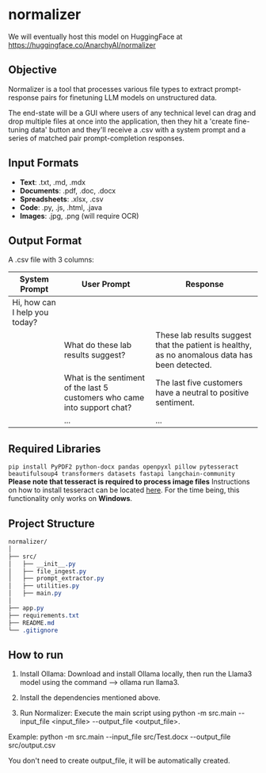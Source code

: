 # normalizer

We will eventually host this model on HuggingFace at https://huggingface.co/AnarchyAI/normalizer

## Objective

Normalizer is a tool that processes various file types to extract prompt-response pairs for finetuning LLM models on unstructured data.

The end-state will be a GUI where users of any technical level can drag and drop multiple files at once into the application, then they hit a 'create fine-tuning data' button and they'll receive a .csv with a system prompt and a series of matched pair prompt-completion responses.

## Input Formats

- **Text**: .txt, .md, .mdx
- **Documents**: .pdf, .doc, .docx
- **Spreadsheets**: .xlsx, .csv
- **Code**: .py, .js, .html, .java
- **Images**: .jpg, .png (will require OCR)

## Output Format

A .csv file with 3 columns:

| System Prompt                          | User Prompt                           | Response                                     |
| -------------------------------------- | ------------------------------------- | ---------------------------------------------|
| Hi, how can I help you today?          |                                       | 
|                                        | What do these lab results suggest?                          | These lab results suggest that the patient is healthy, as no anomalous data has been detected. |
|                                        | What is the sentiment of the last 5 customers who came into support chat? | The last five customers have a neutral to positive sentiment. |
| | ... | ... |

## Required Libraries

```pip install PyPDF2 python-docx pandas openpyxl pillow pytesseract beautifulsoup4 transformers datasets fastapi langchain-community```
**Please note that tesseract is required to process image files**
Instructions on how to install tesseract can be located [here](https://github.com/UB-Mannheim/tesseract/wiki). For the time being, this functionality only works on **Windows**.

## Project Structure

```CSS
normalizer/
│
├── src/
│   ├── __init__.py
│   ├── file_ingest.py
│   ├── prompt_extractor.py
│   ├── utilities.py
│   ├── main.py
│
├── app.py
├── requirements.txt
├── README.md
└── .gitignore
```


## How to run 


1. Install Ollama: Download and install Ollama locally, then run the Llama3 model using the command --> ollama run llama3.

2. Install the dependencies mentioned above.

3. Run Normalizer: Execute the main script using python -m src.main --input_file <input_file> --output_file <output_file>.

Example: 
python -m src.main --input_file src/Test.docx --output_file src/output.csv

You don't need to create output_file, it will be automatically created.
